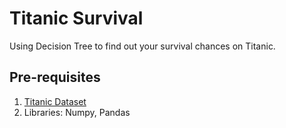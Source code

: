 # Titanic Survival

Using Decision Tree to find out your survival chances on Titanic.

## Pre-requisites

1. [Titanic Dataset](https://www.kaggle.com/c/titanic)
2. Libraries: Numpy, Pandas